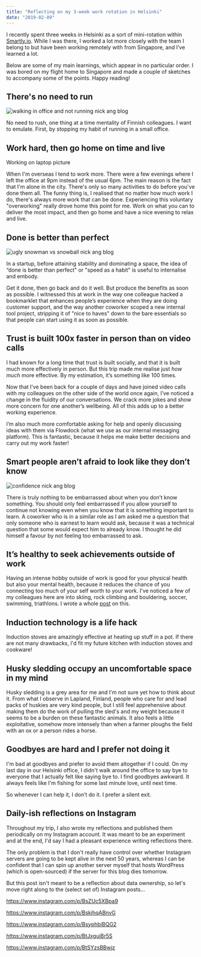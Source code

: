 ```yaml
---
title: "Reflecting on my 3-week work rotation in Helsinki"
date: "2019-02-09"
---
```


I recently spent three weeks in Helsinki as a sort of mini-rotation within [Smartly.io](https://smartly.io). While I was there, I worked a lot more closely with the team I belong to but have been working remotely with from Singapore, and I’ve learned a lot.

Below are some of my main learnings, which appear in no particular order. I was bored on my flight home to Singapore and made a couple of sketches to accompany some of the points. Happy reading!

## There's no need to run

![walking in office and not running nick ang blog](images/walking-in-office-and-not-running-nick-ang-blog-1024x1024.png)

No need to rush, one thing at a time mentality of Finnish colleagues. I want to emulate. First, by stopping my habit of running in a small office.

## Work hard, then go home on time and live

Working on laptop picture

When I'm overseas I tend to work more. There were a few evenings where I left the office at 9pm instead of the usual 6pm. The main reason is the fact that I'm alone in the city. There's only so many activities to do before you've done them all. The funny thing is, I realised that no matter how much work I do, there's always more work that can be done. Experiencing this voluntary "overworking" really drove home this point for me. Work on what you can to deliver the most impact, and then go home and have a nice evening to relax and live.

## Done is better than perfect

![ugly snowman vs snowball nick ang blog](images/ugly-snowman-vs-snowball-nick-ang-blog-1024x1024.png)

In a startup, before attaining stability and dominating a space, the idea of “done is better than perfect" or "speed as a habit" is useful to internalise and embody.

Get it done, then go back and do it well. But produce the benefits as soon as possible. I witnessed this at work in the way one colleague hacked a bookmarklet that enhances people’s experience when they are doing customer support, and the way another coworker scoped a new internal tool project, stripping it of "nice to haves" down to the bare essentials so that people can start using it as soon as possible.

## Trust is built 100x faster in person than on video calls

I had known for a long time that trust is built socially, and that it is built much more effectively in person. But this trip made me realise just _how much_ more effective. By my estimation, it’s something like 100 times.

Now that I’ve been back for a couple of days and have joined video calls with my colleagues on the other side of the world once again, I’ve noticed a change in the fluidity of our conversations. We crack more jokes and show more concern for one another’s wellbeing. All of this adds up to a better working experience.

I’m also much more comfortable asking for help and openly discussing ideas with them via Flowdock (what we use as our internal messaging platform). This is fantastic, because it helps me make better decisions and carry out my work faster!

## Smart people aren’t afraid to look like they don’t know

![confidence nick ang blog](images/confidence-nick-ang-blog-1024x1024.png)

There is truly nothing to be embarrassed about when you don’t know something. You should only feel embarrassed if you allow yourself to continue not knowing even when you know that it is something important to learn. A coworker who is in a similar role as I am asked me a question that only someone who is earnest to learn would ask, because it was a technical question that some would expect him to already know. I thought he did himself a favour by not feeling too embarrassed to ask.

## It’s healthy to seek achievements outside of work

Having an intense hobby outside of work is good for your physical health but also your mental health, because it reduces the chance of you connecting too much of your self worth to your work. I've noticed a few of my colleagues here are into skiing, rock climbing and bouldering, soccer, swimming, triathlons. I wrote a whole [post](tk) on this.

## Induction technology is a life hack

Induction stoves are amazingly effective at heating up stuff in a pot. If there are not many drawbacks, I'd fit my future kitchen with induction stoves and cookware!

## Husky sledding occupy an uncomfortable space in my mind

Husky sledding is a grey area for me and I'm not sure yet how to think about it. From what I observe in Lapland, Finland, people who care for and lead packs of huskies are very kind people, but I still feel apprehensive about making them do the work of pulling the sled's and my weight because it seems to be a burden on these fantastic animals. It also feels a little exploitative, somehow more intensely than when a farmer ploughs the field with an ox or a person rides a horse.

## Goodbyes are hard and I prefer not doing it

I'm bad at goodbyes and prefer to avoid them altogether if I could. On my last day in our Helsinki office, I didn't walk around the office to say bye to everyone that I actually felt like saying bye to. I find goodbyes awkward. It always feels like I'm fishing for some last minute love, until next time.

So whenever I can help it, I don’t do it. I prefer a silent exit.

## Daily-ish reflections on Instagram

Throughout my trip, I also wrote my reflections and published them periodically on my Instagram account. It was meant to be an experiment and at the end, I'd say I had a pleasant experience writing reflections there.

The only problem is that I don't really have control over whether Instagram servers are going to be kept alive in the next 50 years, whereas I can be confident that I can spin up another server myself that hosts WordPress (which is open-sourced) if the server for this blog dies tomorrow.

But this post isn't meant to be a reflection about data ownership, so let's move right along to the (select set of) Instagram posts...

https://www.instagram.com/p/BsZUc5XBpa9

https://www.instagram.com/p/BskjhqABnvG

https://www.instagram.com/p/BsyphbiBQG2

https://www.instagram.com/p/BtJxgujBr5S

https://www.instagram.com/p/BtSYzsBBwjz
